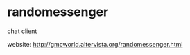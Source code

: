 randomessenger
==============

chat client

website: http://gmcworld.altervista.org/randomessenger.html
